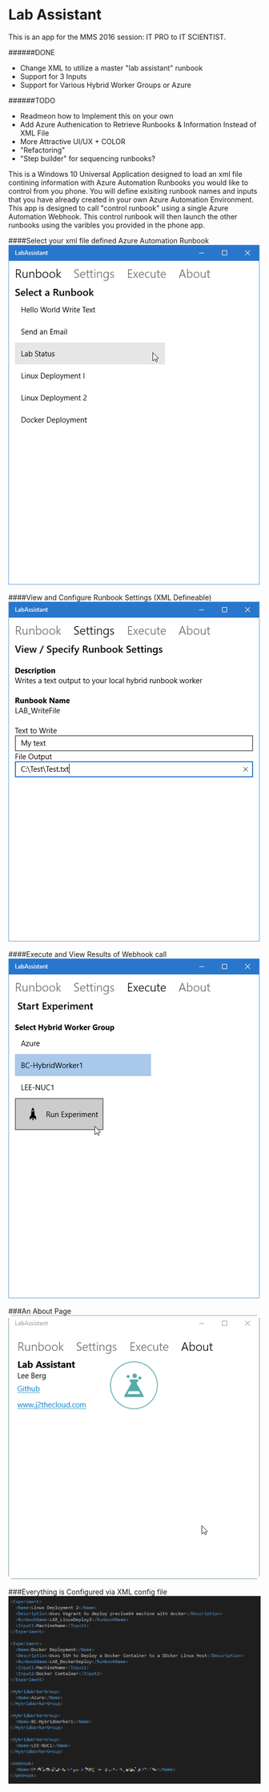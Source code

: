 # Lab Assistant
This is an app for the MMS 2016 session: IT PRO to IT SCIENTIST.

######DONE
* Change XML to utilize a master "lab assistant" runbook
* Support for 3 Inputs
* Support for Various Hybrid Worker Groups or Azure

######TODO
* Readmeon how to Implement this on your own
* Add Azure Authenication to Retrieve Runbooks & Information Instead of XML File
* More Attractive UI/UX + COLOR
* "Refactoring"
* "Step builder" for sequencing runbooks?
  
This is a Windows 10 Universal Application designed to load an xml file contining information with Azure Automation Runbooks you would like to control from you phone. You will define exisiting runbook names and inputs that you have already created in your own Azure Automation Environment. This app is designed to call "control runbook" using a single Azure Automation Webhook. This control runbook will then launch the other runbooks using the varibles you provided in the phone app.


####Select your xml file defined Azure Automation Runbook
![alt tag](https://raw.githubusercontent.com/bergotronic/LabAssistant/master/ReadMe/LabAssistant1.png)

####View and Configure Runbook Settings (XML Defineable)
![alt tag](https://raw.githubusercontent.com/bergotronic/LabAssistant/master/ReadMe/LabAssistant2.png)

####Execute and View Results of Webhook call
![alt tag](https://raw.githubusercontent.com/bergotronic/LabAssistant/master/ReadMe/LabAssistant3.png)

###An About Page
![alt tag](https://raw.githubusercontent.com/bergotronic/LabAssistant/master/ReadMe/LabAssistant4.png)

###Everything is Configured via XML config file
![alt tag](https://raw.githubusercontent.com/bergotronic/LabAssistant/master/ReadMe/LabAssistant5.png)

